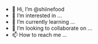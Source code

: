 - 👋 Hi, I’m @shiinefood
- 👀 I’m interested in ...
- 🌱 I’m currently learning ...
- 💞️ I’m looking to collaborate on ...
- 📫 How to reach me ...

<!---
shiinefood/shiinefood is a ✨ special ✨ repository because its `README.md` (this file) appears on your GitHub profile.
You can click the Preview link to take a look at your changes.
--->
